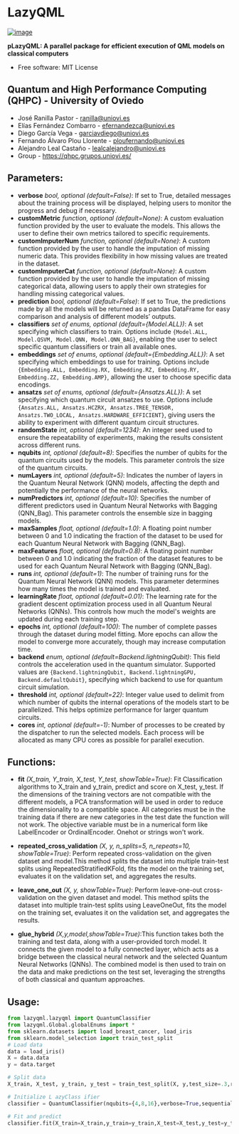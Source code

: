 # LazyQML


[![image](https://img.shields.io/pypi/v/lazyqml.svg)](https://pypi.python.org/pypi/lazyqml)


**pLazyQML: A parallel package for efficient execution of QML models on classical computers**


- Free software: MIT License
## Quantum and High Performance Computing (QHPC) - University of Oviedo    
- José Ranilla Pastor - ranilla@uniovi.es
- Elías Fernández Combarro - efernandezca@uniovi.es
- Diego García Vega - garciavdiego@uniovi.es
- Fernando Álvaro Plou Llorente - ploufernando@uniovi.es
- Alejandro Leal Castaño - lealcalejandro@uniovi.es
- Group - https://qhpc.grupos.uniovi.es/

## Parameters: 
- **verbose** _bool, optional (default=False)_: If set to True, detailed messages about the training process will be displayed, helping users to monitor the progress and debug if necessary.
- **customMetric** _function, optional (default=None)_: A custom evaluation function provided by the user to evaluate the models. This allows the user to define their own metrics tailored to specific requirements.
- **customImputerNum** _function, optional (default=None)_: A custom function provided by the user to handle the imputation of missing numeric data. This provides flexibility in how missing values are treated in the dataset.
- **customImputerCat** _function, optional (default=None)_: A custom function provided by the user to handle the imputation of missing categorical data, allowing users to apply their own strategies for handling missing categorical values.
- **prediction** _bool, optional (default=False)_: If set to True, the predictions made by all the models will be returned as a pandas DataFrame for easy comparison and analysis of different models’ outputs.
- **classifiers** _set of enums, optional (default={Model.ALL})_: A set specifying which classifiers to train. Options include `{Model.ALL, Model.QSVM, Model.QNN, Model.QNN_BAG}`, enabling the user to select specific quantum classifiers or train all available ones.
- **embeddings** _set of enums, optional (default={Embedding.ALL})_: A set specifying which embeddings to use for training. Options include `{Embedding.ALL, Embedding.RX, Embedding.RZ, Embedding.RY, Embedding.ZZ, Embedding.AMP}`, allowing the user to choose specific data encodings.
- **ansatzs** _set of enums, optional (default={Ansatzs.ALL})_: A set specifying which quantum circuit ansatzes to use. Options include `{Ansatzs.ALL, Ansatzs.HCZRX, Ansatzs.TREE_TENSOR, Ansatzs.TWO_LOCAL, Ansatzs.HARDWARE_EFFICIENT}`, giving users the ability to experiment with different quantum circuit structures.
- **randomState** _int, optional (default=1234)_: An integer seed used to ensure the repeatability of experiments, making the results consistent across different runs.
- **nqubits** _int, optional (default=8)_: Specifies the number of qubits for the quantum circuits used by the models. This parameter controls the size of the quantum circuits.
- **numLayers** _int, optional (default=5)_: Indicates the number of layers in the Quantum Neural Network (QNN) models, affecting the depth and potentially the performance of the neural networks.
- **numPredictors** _int, optional (default=10)_: Specifies the number of different predictors used in Quantum Neural Networks with Bagging (QNN_Bag). This parameter controls the ensemble size in bagging models.
- **maxSamples** _float, optional (default=1.0)_: A floating point number between 0 and 1.0 indicating the fraction of the dataset to be used for each Quantum Neural Network with Bagging (QNN_Bag).
- **maxFeatures** _float, optional (default=0.8)_: A floating point number between 0 and 1.0 indicating the fraction of the dataset features to be used for each Quantum Neural Network with Bagging (QNN_Bag).
- **runs** _int, optional (default=1)_: The number of training runs for the Quantum Neural Network (QNN) models. This parameter determines how many times the model is trained and evaluated.
- **learningRate** _float, optional (default=0.01)_: The learning rate for the gradient descent optimization process used in all Quantum Neural Networks (QNNs). This controls how much the model's weights are updated during each training step.
- **epochs** _int, optional (default=100)_: The number of complete passes through the dataset during model fitting. More epochs can allow the model to converge more accurately, though may increase computation time.
- **backend** _enum, optional (default=Backend.lightningQubit)_: This field controls the acceleration used in the quantum simulator. Supported values are `{Backend.lightningQubit, Backend.lightningGPU, Backend.defaultQubit}`, specifying which backend to use for quantum circuit simulation.
- **threshold** _int, optional (default=22)_: Integer value used to delimit from which number of qubits the internal operations of the models start to be parallelized. This helps optimize performance for larger quantum circuits.
- **cores** _int, optional (default=-1)_: Number of processes to be created by the dispatcher to run the selected models. Each process will be allocated as many CPU cores as possible for parallel execution.
## Functions: 
- **fit** _(X_train, Y_train, X_test, Y_test, showTable=True)_: Fit Classification algorithms to X_train and y_train, predict and score on X_test, y_test.
        If the dimensions of the training vectors are not compatible with the different models, a 
        PCA transformation will be used in order to reduce the dimensionality to a compatible space.
        All categories must be in the training data if there are new categories in the test date the
        function will not work. The objective variable must be in a numerical form like LabelEncoder or
        OrdinalEncoder. Onehot or strings won't work.
- **repeated_cross_validation** _(X, y, n_splits=5, n_repeats=10, showTable=True)_: Perform repeated cross-validation on the given dataset and model.This method splits the dataset into multiple train-test splits using RepeatedStratifiedKFold,
        fits the model on the training set, evaluates it on the validation set, and aggregates the results.

- **leave_one_out** _(X, y, showTable=True)_: Perform leave-one-out cross-validation on the given dataset and model.        This method splits the dataset into multiple train-test splits using LeaveOneOut,
        fits the model on the training set, evaluates it on the validation set, and aggregates the results.
- **glue_hybrid** _(X,y,model,showTable=True)_:This function takes both the training and test data, along with a user-provided torch model. It connects the given model to a fully connected layer, which acts as a bridge between the classical neural network and the selected Quantum Neural Networks (QNNs). The combined model is then used to train on the data and make predictions on the test set, leveraging the strengths of both classical and quantum approaches.
## Usage:
```python 
from lazyqml.lazyqml import QuantumClassifier
from lazyqml.Global.globalEnums import *
from sklearn.datasets import load_breast_cancer, load_iris
from sklearn.model_selection import train_test_split
# Load data
data = load_iris()
X = data.data
y = data.target

# Split data
X_train, X_test, y_train, y_test = train_test_split(X, y,test_size=.3,random_state =123)  

# Initialize L azyClass ifier
classifier = QuantumClassifier(nqubits={4,8,16},verbose=True,sequential=False,backend=Backend.lightningQubit)

# Fit and predict
classifier.fit(X_train=X_train,y_train=y_train,X_test=X_test,y_test=y_test)
```